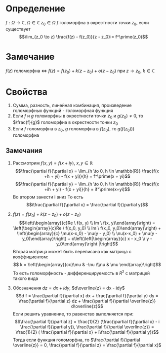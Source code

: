 # Определение
$f: \Omega \to \mathbb{C}$, $\Omega \in \mathbb{C}$ $z_0 \in \Omega$ $f$ голоморфна в окрестности точки $z_0$, если существует $$\lim_{z_0 \to z} \frac{f(z) - f(z_0)}{z - z_0}:= f^\prime(z_0)$$
# Замечание
$f(z)$ голоморфна  $\iff$ $f(z) = f(z_0) + k(z - z_0) + o(z-z_0)$ при $z \to z_0$, $k \in \mathbb{C}$
# Свойства
1. Сумма, разность, линейная комбинация, произведение голоморфных функций - голоморфная функция
2. Если $f$ и $g$ голоморфны в окрестности точки $z_0$ и $g(z_0) \not = 0$, то $\frac{f}{g}$ голоморфна в окрестности точки $z_0$
3. Если $f$ голоморфна в $z_0$, $g$ голоморфна в $f(z_0)$, то $g(f(z_0)))$ голоморфна
## Замечания
1. Рассмотрим $f(x, y) = f(x + iy)$,  $x, y \in \mathbb{R}$ $$\frac{\partial f}{\partial x} = \lim_{h \to 0, h \in \mathbb{R}} \frac{f(x +h + yi) - f(x + yi)}{h} = f^\prime(x + yi)$$$$\frac{\partial f}{\partial y} = \lim_{h \to 0, h \in \mathbb{R}} \frac{f(x +ih + yi) - f(x + yi)}{h} = if^\prime(x+yi)$$
	Во втором занести i вниз
	То есть $$i\frac{\partial f}{\partial x} = \frac{\partial f}{\partial y}$$ 

2. $f(z) = f(z_0) + k(z - z_0) +o(z - z_0)$  $$\left(\begin{array}{c}Re \ f(x, y) \\ Im \ f(x, y)\end{array}\right) =  \left(\begin{array}{c}Re \ f(x_0, y_0) \\ Im \ f(x_0, y_0)\end{array}\right) + \left(\begin{array}{c} \mu(x-x_0) - \nu(y - y_0) \\ \nu(x-x_0) + \mu(y - y_0)\end{array}\right) + o\left(\left|\begin{array}{c} x -  x_0 \\ y - y_0\end{array}\right |\right)$$
	Вторая матрица может быть переписана как матрица с коэффициентом: $$ k = \left(\begin{array}{cc}\mu & -\nu \\\nu & \mu \end{array}\right)$$
	То есть голоморфность - дифференцируемость в $R^2$ с матрицей такого вида
3. Обозначения $dz = dx + idy$, $d\overline{z} = dx - idy$ $$d f = \frac{\partial f}{\partial x} dx + \frac{\partial f}{\partial y} dy  = \frac{\partial f}{\partial z} dz + \frac{\partial f}{\partial \overline{z}} d\overline{z}$$
	Если решить уравнение, то равенство выполняется при:$$\frac{\partial f}{\partial z} = \frac{1}{2} (\frac{\partial f}{\partial x}  - i \frac{\partial f}{\partial y}), \frac{\partial f}{\partial \overline{z}} = \frac{1}{2} ( \frac{\partial f}{\partial x} + i\frac{\partial f}{\partial y})$$
	Тогда если функция голоморфна, то $\frac{\partial f}{\partial \overline{z}} = 0, \frac{\partial f}{\partial z} = \frac{\partial f}{\partial x}$  